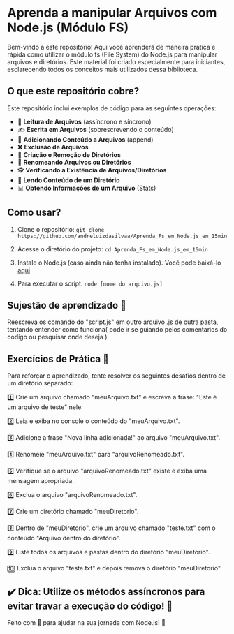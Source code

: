 # Aprenda a manipular Arquivos com Node.js (Módulo FS)

Bem-vindo a este repositório! Aqui você aprenderá de maneira prática e rápida como utilizar o módulo fs (File System) do Node.js para manipular arquivos e diretórios. Este material foi criado especialmente para iniciantes, esclarecendo todos os conceitos mais utilizados dessa biblioteca.

## O que este repositório cobre?

Este repositório inclui exemplos de código para as seguintes operações:

- 📖 **Leitura de Arquivos** (assíncrono e síncrono)
- ✍ **Escrita em Arquivos** (sobrescrevendo o conteúdo)
- 📌 **Adicionando Conteúdo a Arquivos** (append)
- ❌ **Exclusão de Arquivos**
- 📂 **Criação e Remoção de Diretórios**
- 🔄 **Renomeando Arquivos ou Diretórios**
- 🕵️ **Verificando a Existência de Arquivos/Diretórios**
- 📜 **Lendo Conteúdo de um Diretório**
- 📊 **Obtendo Informações de um Arquivo** (Stats)

## Como usar?

1. Clone o repositório:
`git clone https://github.com/andreluizdasilvaa/Aprenda_Fs_em_Node.js_em_15min`
2. Acesse o diretório do projeto:
`cd Aprenda_Fs_em_Node.js_em_15min`
3. Instale o Node.js (caso ainda não tenha instalado). Você pode baixá-lo [aqui](https://nodejs.org/).

4. Para executar o script:
`node [nome do arquivo.js]`

## Sujestão de aprendizado 🧠
  Reescreva os comando do "script.js" em outro arquivo .js de outra pasta, tentando entender como funciona( pode ir se guiando pelos comentarios do codigo ou pesquisar onde deseja )

## Exercícios de Prática 🚀

Para reforçar o aprendizado, tente resolver os seguintes desafios dentro de um diretório separado:

1️⃣ Crie um arquivo chamado "meuArquivo.txt" e escreva a frase: "Este é um arquivo de teste" nele.

2️⃣ Leia e exiba no console o conteúdo do "meuArquivo.txt".

3️⃣ Adicione a frase "Nova linha adicionada!" ao arquivo "meuArquivo.txt".

4️⃣ Renomeie "meuArquivo.txt" para "arquivoRenomeado.txt".

5️⃣ Verifique se o arquivo "arquivoRenomeado.txt" existe e exiba uma mensagem apropriada.

6️⃣ Exclua o arquivo "arquivoRenomeado.txt".

7️⃣ Crie um diretório chamado "meuDiretorio".

8️⃣ Dentro de "meuDiretorio", crie um arquivo chamado "teste.txt" com o conteúdo "Arquivo dentro do diretório".

9️⃣ Liste todos os arquivos e pastas dentro do diretório "meuDiretorio".

🔟 Exclua o arquivo "teste.txt" e depois remova o diretório "meuDiretorio".

✔️ **Dica:** Utilize os métodos assíncronos para evitar travar a execução do código! 🚀
--

Feito com 💙 para ajudar na sua jornada com Node.js! 🚀
